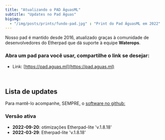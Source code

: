 ```yaml
---
title: "Atualizando o PAD ÁguasML"
subtitle: "Updates no Pad Águas"
bigimg: 
  - "/img/posts/prints/fundo-pad.jpg" : "Print do Pad ÁguasML em 2022"
---
```


Nosso pad é mantido desde 2016, atualizado graças à comunidade de desenvolvedores do Etherpad que dá suporte à equipe **Waterops**.


### Abra um pad para você usar, compartilhe o link se desejar:

- Link: [https://pad.aguas.ml](https://pad.aguas.ml)



<br>

## Lista de updates

Para mantê-lo acompanhe, SEMPRE, o [software no github:](https://github.com/ether/etherpad-lite/)


### Versão ativa

- **2022-09-20**: otimizações Etherpad-lite 'v.1.8.18'
- **2022-03-29**: Etherpad-lite 'v.1.8.18'


<br>
